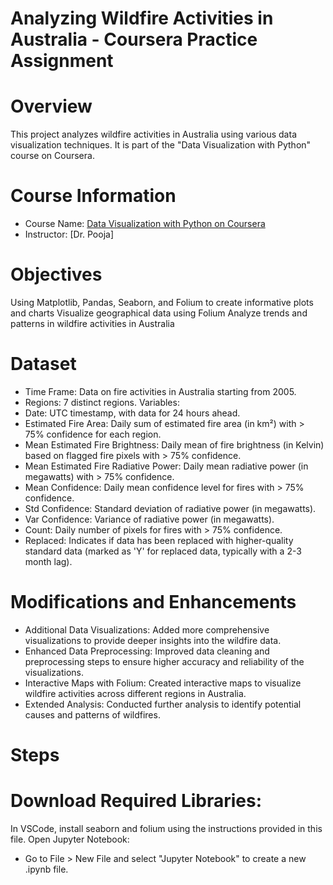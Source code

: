 # Analyzing Wildfire Activities in Australia - Coursera Practice Assignment

# Overview
This project analyzes wildfire activities in Australia using various data visualization techniques. It is part of the "Data Visualization with Python" course on Coursera.

# Course Information
- Course Name: [Data Visualization with Python on Coursera](https://www.coursera.org/learn/python-for-data-visualization/home/welcome)
- Instructor: [Dr. Pooja]

# Objectives
Using Matplotlib, Pandas, Seaborn, and Folium to create informative plots and charts
Visualize geographical data using Folium
Analyze trends and patterns in wildfire activities in Australia

# Dataset
- Time Frame: Data on fire activities in Australia starting from 2005.
- Regions: 7 distinct regions.
Variables:
- Date: UTC timestamp, with data for 24 hours ahead.
- Estimated Fire Area: Daily sum of estimated fire area (in km²) with > 75% confidence for each region.
- Mean Estimated Fire Brightness: Daily mean of fire brightness (in Kelvin) based on flagged fire pixels with > 75% confidence.
- Mean Estimated Fire Radiative Power: Daily mean radiative power (in megawatts) with > 75% confidence.
- Mean Confidence: Daily mean confidence level for fires with > 75% confidence.
- Std Confidence: Standard deviation of radiative power (in megawatts).
- Var Confidence: Variance of radiative power (in megawatts).
- Count: Daily number of pixels for fires with > 75% confidence.
- Replaced: Indicates if data has been replaced with higher-quality standard data (marked as 'Y' for replaced data, typically with a 2-3 month lag).

# Modifications and Enhancements
- Additional Data Visualizations: Added more comprehensive visualizations to provide deeper insights into the wildfire data.
- Enhanced Data Preprocessing: Improved data cleaning and preprocessing steps to ensure higher accuracy and reliability of the visualizations.
- Interactive Maps with Folium: Created interactive maps to visualize wildfire activities across different regions in Australia.
- Extended Analysis: Conducted further analysis to identify potential causes and patterns of wildfires.

# Steps
# Download Required Libraries:
In VSCode, install seaborn and folium using the instructions provided in this file.
Open Jupyter Notebook:
- Go to File > New File and select "Jupyter Notebook" to create a new .ipynb file.
